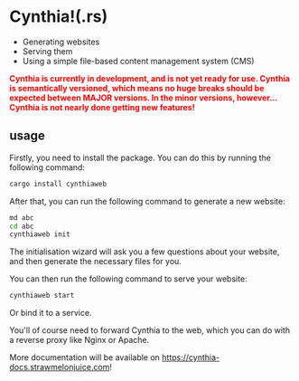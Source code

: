 # Cynthia!(.rs)

- Generating websites
- Serving them
- Using a simple file-based content management system (CMS)

<font style="color: red; font-weight: bold">
Cynthia is currently in development, and is not yet ready for use. Cynthia is semantically versioned, which means no huge breaks should be expected between MAJOR versions. In the minor versions, however... Cynthia is not nearly done getting new features!</font>

## usage

Firstly, you need to install the package. You can do this by running the following command:

```bash
cargo install cynthiaweb
```

After that, you can run the following command to generate a new website:

```bash
md abc
cd abc
cynthiaweb init
```

The initialisation wizard will ask you a few questions about your website, and then generate the necessary files for you.

You can then run the following command to serve your website:

```bash
cynthiaweb start
```

Or bind it to a service.

You'll of course need to forward Cynthia to the web, which you can do with a reverse proxy like Nginx or Apache.

More documentation will be available on <https://cynthia-docs.strawmelonjuice.com>!
